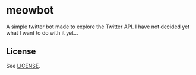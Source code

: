 # meowbot

A simple twitter bot made to explore the Twitter API. I have not decided yet what I want to do with it yet...

## License

See [LICENSE](LICENSE).
